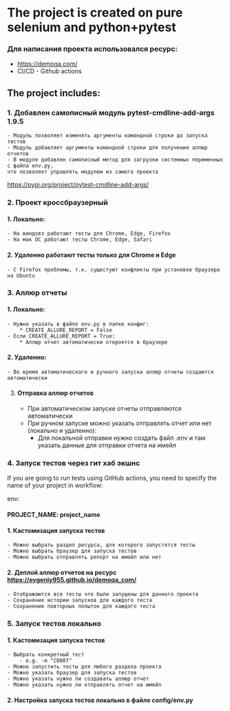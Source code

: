 # The project is created on pure selenium and python+pytest

### Для написания проекта использовался ресурс:

- https://demoqa.com/
- CI/CD - Github actions

## The project includes:

### 1. Добавлен самописный модуль pytest-cmdline-add-args 1.9.5

    - Модуль позволяет изменять аргументы командной строки до запуска тестов
    - Модуль добавляет аргументы командной строки для получения аллюр отчетов
    - В модуле добавлен самописный метод для загрузки системных переменных с файла env.py, 
    что позволяет управлять модулем из самого проекта

https://pypi.org/project/pytest-cmdline-add-args/

### 2. Проект кроссбраузерный

#### 1. Локально:
    - На виндовз работают тесты для Chrome, Edge, Firefox
    - На мак ОС работают тесты Chrome, Edge, Safari

#### 2. Удаленно работают тесты только для Chrome и Edge
    - С Firefox проблемы, т.к. сущестуют конфликты при установке браузера на Ubuntu

### 3. Аллюр отчеты

#### 1. Локально:
    - Нужно указать в файле env.py в папке конфиг:
        * CREATE_ALLURE_REPORT = False
    - Если CREATE_ALLURE_REPORT = True:
        * Аллюр отчет автоматически откроется в браузере

#### 2. Удаленно:
    - Во время автоматического и ручного запуска аллюр отчеты создаются автоматически

3. #### Отправка аллюр отчетов
    - При автоматическом запуске отчеты отправляются автоматически
    - При ручном запуске можно указать отправлять отчет или нет (локально и удаленно):
       * Для локальной отправки нужно создать файл .env и там указать данные для отправки отчета на имейл

### 4. Запуск тестов через гит хаб экшнс

If you are going to run tests using GitHub actions, you need to specify the name of your project in workflow:

env:
#### PROJECT_NAME: project_name

#### 1. Кастомизация запуска тестов
    - Можно выбрать раздел ресурса, для которого запустятся тесты
    - Можно выбрать браузер для запуска тестов
    - Можно выбрать отправлять репорт на имейл или нет

#### 2. Деплой аллюр отчетов на ресурс https://evgeniy955.github.io/demoqa_com/
    - Отображаются все тесты что были запущены для данного проекта
    - Сохранение истории запусков для каждого теста
    - Сохранение повторных попыток для каждого теста

### 5. Запуск тестов локально

#### 1. Кастомизация запуска тестов
    - Выбрать конкретный тест
        - e.g. -m "C0007"
    - Можно запустить тесты для любого раздела проекта
    - Можно указать браузер для запуска тестов
    - Можно указать нужно ли создавать аллюр отчет
    - Можно указать нужно ли отправлять отчет на имейл

#### 2. Настройка запуска тестов локально в файле config/env.py